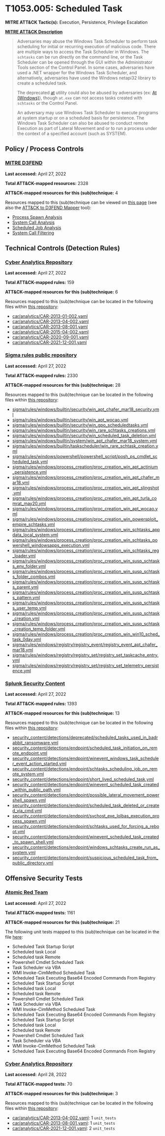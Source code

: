 # T1053.005: Scheduled Task
**MITRE ATT&CK Tactic(s):** Execution, Persistence, Privilege Escalation

**[MITRE ATT&CK Description](https://attack.mitre.org/techniques/T1053/005)**
<blockquote>Adversaries may abuse the Windows Task Scheduler to perform task scheduling for initial or recurring execution of malicious code. There are multiple ways to access the Task Scheduler in Windows. The <code>schtasks</code> can be run directly on the command line, or the Task Scheduler can be opened through the GUI within the Administrator Tools section of the Control Panel. In some cases, adversaries have used a .NET wrapper for the Windows Task Scheduler, and alternatively, adversaries have used the Windows netapi32 library to create a scheduled task.

The deprecated [at](https://attack.mitre.org/software/S0110) utility could also be abused by adversaries (ex: [At (Windows)](https://attack.mitre.org/techniques/T1053/002)), though <code>at.exe</code> can not access tasks created with <code>schtasks</code> or the Control Panel.

An adversary may use Windows Task Scheduler to execute programs at system startup or on a scheduled basis for persistence. The Windows Task Scheduler can also be abused to conduct remote Execution as part of Lateral Movement and or to run a process under the context of a specified account (such as SYSTEM).</blockquote>

## Policy / Process Controls
### [MITRE D3FEND](https://d3fend.mitre.org/)
**Last accessed:** April 27, 2022

**Total ATT&CK-mapped resources:** 2328

**ATT&CK-mapped resources for this (sub)technique:** 4

Resources mapped to this (sub)technique can be viewed on [this page](https://d3fend.mitre.org/) (see also the [ATT&CK to D3FEND Mapper](https://d3fend.mitre.org/tools/attack-mapper) tool):

* [Process Spawn Analysis](https://d3fend.mitre.org/techniques/d3f:ProcessSpawnAnalysis)
* [System Call Analysis](https://d3fend.mitre.org/techniques/d3f:SystemCallAnalysis)
* [Scheduled Job Analysis](https://d3fend.mitre.org/techniques/d3f:ScheduledJobAnalysis)
* [System Call Filtering](https://d3fend.mitre.org/techniques/d3f:SystemCallFiltering)

## Technical Controls (Detection Rules)
### [Cyber Analytics Repository](https://car.mitre.org)
**Last accessed:** April 27, 2022

**Total ATT&CK-mapped rules:** 159

**ATT&CK-mapped resources for this (sub)technique:** 6

Resources mapped to this (sub)technique can be located in the following files within [this repository](https://github.com/mitre-attack/car/blob/master/analytics):

* [car/analytics/CAR-2013-01-002.yaml](https://github.com/mitre-attack/car/blob/master/analytics/CAR-2013-01-002.yaml)
* [car/analytics/CAR-2013-04-002.yaml](https://github.com/mitre-attack/car/blob/master/analytics/CAR-2013-04-002.yaml)
* [car/analytics/CAR-2013-08-001.yaml](https://github.com/mitre-attack/car/blob/master/analytics/CAR-2013-08-001.yaml)
* [car/analytics/CAR-2015-04-002.yaml](https://github.com/mitre-attack/car/blob/master/analytics/CAR-2015-04-002.yaml)
* [car/analytics/CAR-2020-09-001.yaml](https://github.com/mitre-attack/car/blob/master/analytics/CAR-2020-09-001.yaml)
* [car/analytics/CAR-2021-12-001.yaml](https://github.com/mitre-attack/car/blob/master/analytics/CAR-2021-12-001.yaml)

### [Sigma rules public repository](https://github.com/SigmaHQ/sigma)
**Last accessed:** April 27, 2022

**Total ATT&CK-mapped rules:** 2330

**ATT&CK-mapped resources for this (sub)technique:** 28

Resources mapped to this (sub)technique can be located in the following files within [this repository](https://github.com/SigmaHQ/sigma/tree/master/rules):

* [sigma/rules/windows/builtin/security/win_apt_chafer_mar18_security.yml](https://github.com/SigmaHQ/sigma/blob/master/rules/windows/builtin/security/win_apt_chafer_mar18_security.yml)
* [sigma/rules/windows/builtin/security/win_apt_wocao.yml](https://github.com/SigmaHQ/sigma/blob/master/rules/windows/builtin/security/win_apt_wocao.yml)
* [sigma/rules/windows/builtin/security/win_gpo_scheduledtasks.yml](https://github.com/SigmaHQ/sigma/blob/master/rules/windows/builtin/security/win_gpo_scheduledtasks.yml)
* [sigma/rules/windows/builtin/security/win_rare_schtasks_creations.yml](https://github.com/SigmaHQ/sigma/blob/master/rules/windows/builtin/security/win_rare_schtasks_creations.yml)
* [sigma/rules/windows/builtin/security/win_scheduled_task_deletion.yml](https://github.com/SigmaHQ/sigma/blob/master/rules/windows/builtin/security/win_scheduled_task_deletion.yml)
* [sigma/rules/windows/builtin/system/win_apt_chafer_mar18_system.yml](https://github.com/SigmaHQ/sigma/blob/master/rules/windows/builtin/system/win_apt_chafer_mar18_system.yml)
* [sigma/rules/windows/builtin/taskscheduler/win_rare_schtask_creation.yml](https://github.com/SigmaHQ/sigma/blob/master/rules/windows/builtin/taskscheduler/win_rare_schtask_creation.yml)
* [sigma/rules/windows/powershell/powershell_script/posh_ps_cmdlet_scheduled_task.yml](https://github.com/SigmaHQ/sigma/blob/master/rules/windows/powershell/powershell_script/posh_ps_cmdlet_scheduled_task.yml)
* [sigma/rules/windows/process_creation/proc_creation_win_apt_actinium_persistence.yml](https://github.com/SigmaHQ/sigma/blob/master/rules/windows/process_creation/proc_creation_win_apt_actinium_persistence.yml)
* [sigma/rules/windows/process_creation/proc_creation_win_apt_chafer_mar18.yml](https://github.com/SigmaHQ/sigma/blob/master/rules/windows/process_creation/proc_creation_win_apt_chafer_mar18.yml)
* [sigma/rules/windows/process_creation/proc_creation_win_apt_slingshot.yml](https://github.com/SigmaHQ/sigma/blob/master/rules/windows/process_creation/proc_creation_win_apt_slingshot.yml)
* [sigma/rules/windows/process_creation/proc_creation_win_apt_turla_comrat_may20.yml](https://github.com/SigmaHQ/sigma/blob/master/rules/windows/process_creation/proc_creation_win_apt_turla_comrat_may20.yml)
* [sigma/rules/windows/process_creation/proc_creation_win_apt_wocao.yml](https://github.com/SigmaHQ/sigma/blob/master/rules/windows/process_creation/proc_creation_win_apt_wocao.yml)
* [sigma/rules/windows/process_creation/proc_creation_win_powersploit_empire_schtasks.yml](https://github.com/SigmaHQ/sigma/blob/master/rules/windows/process_creation/proc_creation_win_powersploit_empire_schtasks.yml)
* [sigma/rules/windows/process_creation/proc_creation_win_schtasks_appdata_local_system.yml](https://github.com/SigmaHQ/sigma/blob/master/rules/windows/process_creation/proc_creation_win_schtasks_appdata_local_system.yml)
* [sigma/rules/windows/process_creation/proc_creation_win_schtasks_powershell_windowsapps_execution.yml](https://github.com/SigmaHQ/sigma/blob/master/rules/windows/process_creation/proc_creation_win_schtasks_powershell_windowsapps_execution.yml)
* [sigma/rules/windows/process_creation/proc_creation_win_schtasks_reg_loader.yml](https://github.com/SigmaHQ/sigma/blob/master/rules/windows/process_creation/proc_creation_win_schtasks_reg_loader.yml)
* [sigma/rules/windows/process_creation/proc_creation_win_susp_schtasks_env_folder.yml](https://github.com/SigmaHQ/sigma/blob/master/rules/windows/process_creation/proc_creation_win_susp_schtasks_env_folder.yml)
* [sigma/rules/windows/process_creation/proc_creation_win_susp_schtasks_folder_combos.yml](https://github.com/SigmaHQ/sigma/blob/master/rules/windows/process_creation/proc_creation_win_susp_schtasks_folder_combos.yml)
* [sigma/rules/windows/process_creation/proc_creation_win_susp_schtasks_parent.yml](https://github.com/SigmaHQ/sigma/blob/master/rules/windows/process_creation/proc_creation_win_susp_schtasks_parent.yml)
* [sigma/rules/windows/process_creation/proc_creation_win_susp_schtasks_pattern.yml](https://github.com/SigmaHQ/sigma/blob/master/rules/windows/process_creation/proc_creation_win_susp_schtasks_pattern.yml)
* [sigma/rules/windows/process_creation/proc_creation_win_susp_schtasks_user_temp.yml](https://github.com/SigmaHQ/sigma/blob/master/rules/windows/process_creation/proc_creation_win_susp_schtasks_user_temp.yml)
* [sigma/rules/windows/process_creation/proc_creation_win_susp_schtask_creation.yml](https://github.com/SigmaHQ/sigma/blob/master/rules/windows/process_creation/proc_creation_win_susp_schtask_creation.yml)
* [sigma/rules/windows/process_creation/proc_creation_win_susp_schtask_creation_temp_folder.yml](https://github.com/SigmaHQ/sigma/blob/master/rules/windows/process_creation/proc_creation_win_susp_schtask_creation_temp_folder.yml)
* [sigma/rules/windows/process_creation/proc_creation_win_win10_sched_task_0day.yml](https://github.com/SigmaHQ/sigma/blob/master/rules/windows/process_creation/proc_creation_win_win10_sched_task_0day.yml)
* [sigma/rules/windows/registry/registry_event/registry_event_apt_chafer_mar18.yml](https://github.com/SigmaHQ/sigma/blob/master/rules/windows/registry/registry_event/registry_event_apt_chafer_mar18.yml)
* [sigma/rules/windows/registry/registry_set/registry_set_taskcache_entry.yml](https://github.com/SigmaHQ/sigma/blob/master/rules/windows/registry/registry_set/registry_set_taskcache_entry.yml)
* [sigma/rules/windows/registry/registry_set/registry_set_telemetry_persistence.yml](https://github.com/SigmaHQ/sigma/blob/master/rules/windows/registry/registry_set/registry_set_telemetry_persistence.yml)

### [Splunk Security Content](https://github.com/splunk/security_content)
**Last accessed:** April 27, 2022

**Total ATT&CK-mapped rules:** 1393

**ATT&CK-mapped resources for this (sub)technique:** 13

Resources mapped to this (sub)technique can be located in the following files within [this repository](https://github.com/splunk/security_content/tree/develop/detections):

* [security_content/detections/deprecated/scheduled_tasks_used_in_badrabbit_ransomware.yml](https://github.com/splunk/security_content/blob/develop/detections/deprecated/scheduled_tasks_used_in_badrabbit_ransomware.yml)
* [security_content/detections/endpoint/scheduled_task_initiation_on_remote_endpoint.yml](https://github.com/splunk/security_content/blob/develop/detections/endpoint/scheduled_task_initiation_on_remote_endpoint.yml)
* [security_content/detections/endpoint/winevent_windows_task_scheduler_event_action_started.yml](https://github.com/splunk/security_content/blob/develop/detections/endpoint/winevent_windows_task_scheduler_event_action_started.yml)
* [security_content/detections/endpoint/schtasks_scheduling_job_on_remote_system.yml](https://github.com/splunk/security_content/blob/develop/detections/endpoint/schtasks_scheduling_job_on_remote_system.yml)
* [security_content/detections/endpoint/short_lived_scheduled_task.yml](https://github.com/splunk/security_content/blob/develop/detections/endpoint/short_lived_scheduled_task.yml)
* [security_content/detections/endpoint/winevent_scheduled_task_created_within_public_path.yml](https://github.com/splunk/security_content/blob/develop/detections/endpoint/winevent_scheduled_task_created_within_public_path.yml)
* [security_content/detections/endpoint/possible_lateral_movement_powershell_spawn.yml](https://github.com/splunk/security_content/blob/develop/detections/endpoint/possible_lateral_movement_powershell_spawn.yml)
* [security_content/detections/endpoint/scheduled_task_deleted_or_created_via_cmd.yml](https://github.com/splunk/security_content/blob/develop/detections/endpoint/scheduled_task_deleted_or_created_via_cmd.yml)
* [security_content/detections/endpoint/svchost_exe_lolbas_execution_process_spawn.yml](https://github.com/splunk/security_content/blob/develop/detections/endpoint/svchost_exe_lolbas_execution_process_spawn.yml)
* [security_content/detections/endpoint/schtasks_used_for_forcing_a_reboot.yml](https://github.com/splunk/security_content/blob/develop/detections/endpoint/schtasks_used_for_forcing_a_reboot.yml)
* [security_content/detections/endpoint/winevent_scheduled_task_created_to_spawn_shell.yml](https://github.com/splunk/security_content/blob/develop/detections/endpoint/winevent_scheduled_task_created_to_spawn_shell.yml)
* [security_content/detections/endpoint/windows_schtasks_create_run_as_system.yml](https://github.com/splunk/security_content/blob/develop/detections/endpoint/windows_schtasks_create_run_as_system.yml)
* [security_content/detections/endpoint/suspicious_scheduled_task_from_public_directory.yml](https://github.com/splunk/security_content/blob/develop/detections/endpoint/suspicious_scheduled_task_from_public_directory.yml)


## Offensive Security Tests
### [Atomic Red Team](https://github.com/redcanaryco/atomic-red-team)
**Last accessed:** April 27, 2022

**Total ATT&CK-mapped tests:** 1161

**ATT&CK-mapped resources for this (sub)technique:** 21

The following unit tests mapped to this (sub)technique can be located in the file [here](https://github.com/redcanaryco/atomic-red-team/tree/master/atomics/T1053.005/T1053.005.yaml):

* Scheduled Task Startup Script
* Scheduled task Local
* Scheduled task Remote
* Powershell Cmdlet Scheduled Task
* Task Scheduler via VBA
* WMI Invoke-CimMethod Scheduled Task
* Scheduled Task Executing Base64 Encoded Commands From Registry
* Scheduled Task Startup Script
* Scheduled task Local
* Scheduled task Remote
* Powershell Cmdlet Scheduled Task
* Task Scheduler via VBA
* WMI Invoke-CimMethod Scheduled Task
* Scheduled Task Executing Base64 Encoded Commands From Registry
* Scheduled Task Startup Script
* Scheduled task Local
* Scheduled task Remote
* Powershell Cmdlet Scheduled Task
* Task Scheduler via VBA
* WMI Invoke-CimMethod Scheduled Task
* Scheduled Task Executing Base64 Encoded Commands From Registry

### [Cyber Analytics Repository](https://car.mitre.org)
**Last accessed:** April 28, 2022

**Total ATT&CK-mapped tests:** 70

**ATT&CK-mapped resources for this (sub)technique:** 3

Resources mapped to this (sub)technique can be located in the following files within [this repository](https://github.com/mitre-attack/car/blob/master/analytics):

* [car/analytics/CAR-2013-04-002.yaml](https://github.com/mitre-attack/car/blob/master/analytics/CAR-2013-04-002.yaml): 1 <code>unit_tests</code>
* [car/analytics/CAR-2013-08-001.yaml](https://github.com/mitre-attack/car/blob/master/analytics/CAR-2013-08-001.yaml): 1 <code>unit_tests</code>
* [car/analytics/CAR-2021-12-001.yaml](https://github.com/mitre-attack/car/blob/master/analytics/CAR-2021-12-001.yaml): 2 <code>unit_tests</code>

